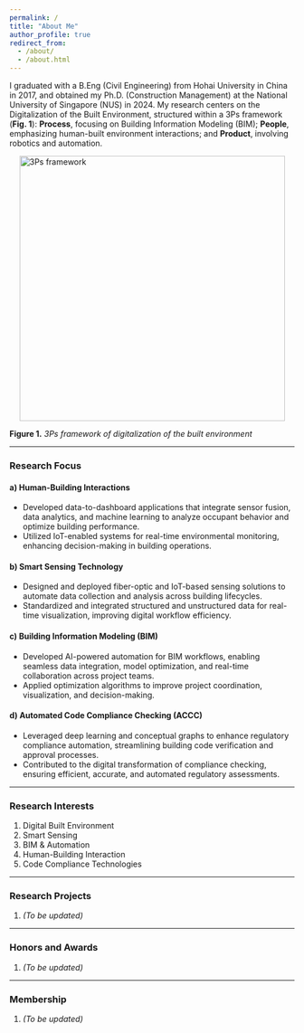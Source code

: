 ```yaml
---
permalink: /
title: "About Me"
author_profile: true
redirect_from: 
  - /about/
  - /about.html
---
```



I graduated with a B.Eng (Civil Engineering) from Hohai University in China in 2017, and obtained my Ph.D. (Construction Management) at the National University of Singapore (NUS) in 2024. My research centers on the Digitalization of the Built Environment, structured within a 3Ps framework (**Fig. 1**): **Process**, focusing on Building Information Modeling (BIM); **People**, emphasizing human-built environment interactions; and **Product**, involving robotics and automation.

<img width="469" alt="3Ps framework"
     src="https://github.com/user-attachments/assets/f52ff5d1-6aa5-4533-b5ae-f196ed6599e2"
     style="display: block; margin-left: auto; margin-right: auto;" />

**Figure 1.** *3Ps framework of digitalization of the built environment*

---

### **Research Focus**

#### **a) Human-Building Interactions**
- Developed data-to-dashboard applications that integrate sensor fusion, data analytics, and machine learning to analyze occupant behavior and optimize building performance.  
- Utilized IoT-enabled systems for real-time environmental monitoring, enhancing decision-making in building operations.

#### **b) Smart Sensing Technology**
- Designed and deployed fiber-optic and IoT-based sensing solutions to automate data collection and analysis across building lifecycles.  
- Standardized and integrated structured and unstructured data for real-time visualization, improving digital workflow efficiency.

#### **c) Building Information Modeling (BIM)**
- Developed AI-powered automation for BIM workflows, enabling seamless data integration, model optimization, and real-time collaboration across project teams.  
- Applied optimization algorithms to improve project coordination, visualization, and decision-making.

#### **d) Automated Code Compliance Checking (ACCC)**
- Leveraged deep learning and conceptual graphs to enhance regulatory compliance automation, streamlining building code verification and approval processes.  
- Contributed to the digital transformation of compliance checking, ensuring efficient, accurate, and automated regulatory assessments.

---

### **Research Interests**
1. Digital Built Environment  
2. Smart Sensing  
3. BIM & Automation  
4. Human-Building Interaction  
5. Code Compliance Technologies  

---

### **Research Projects**
1. *(To be updated)*

---

### **Honors and Awards**
1. *(To be updated)*

---

### **Membership**
1. *(To be updated)*


